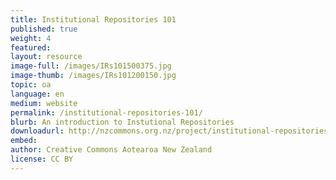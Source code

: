 ```yaml
---
title: Institutional Repositories 101
published: true
weight: 4
featured: 
layout: resource
image-full: /images/IRs101500375.jpg
image-thumb: /images/IRs101200150.jpg
topic: oa
language: en
medium: website
permalink: /institutional-repositories-101/
blurb: An introduction to Instutional Repositories
downloadurl: http://nzcommons.org.nz/project/institutional-repositories-101/
embed:
author: Creative Commons Aotearoa New Zealand
license: CC BY 
---
```


